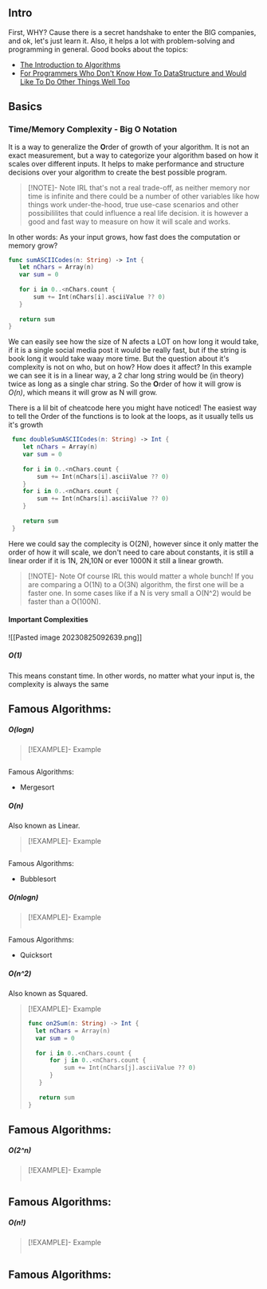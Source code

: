 ## Intro
 First, WHY? Cause there is a secret handshake to enter the BIG companies, and ok, let's just learn it. Also, it helps a lot with problem-solving and programming in general.
Good books about the topics:
- [The Introduction to Algorithms](https://www.amazon.com/Introduction-Algorithms-fourth-Thomas-Cormen/dp/026204630X?sprefix=introduction,stripbooks,93&linkCode=sl1&linkId=83c55b2c018fbe94a1de79ebd447b66a&language=en_US)
- [For Programmers Who Don't Know How To DataStructure and Would Like To Do Other Things Well Too](https://www.amazon.com/Common-Sense-Guide-Structures-Algorithms-Second/dp/1680507222?sprefix=introduction,stripbooks,93&linkCode=sl1&linkId=2000de29907b98b5ac7a98aa6b52c1d9&language=en_US)
## Basics
### Time/Memory Complexity - Big O Notation
It is a way to generalize the **O**rder of growth of your algorithm. It is not an exact measurement, but a way to categorize your algorithm based on how it scales over different inputs. It helps to make performance and structure decisions over your algorithm to create the best possible program. 

> [!NOTE]- Note
> IRL that's not a real trade-off, as neither memory nor time is infinite and there could be a number of other variables like how things work under-the-hood, true use-case scenarios and other possibililites that could influence a real life decision. it is however a good and fast way to measure on how it will scale and works.


In other words: As your input grows, how fast does the computation or memory grow?

 ```Swift 
 func sumASCIICodes(n: String) -> Int {
 	let nChars = Array(n)
 	var sum = 0
 	
 	for i in 0..<nChars.count {
 		sum += Int(nChars[i].asciiValue ?? 0)
 	}
 	
 	return sum
 }
 ```

We can easily see how the size of N afects a LOT on how long it would take, if it is a single social media post it would be really fast, but if the string is book long it would take waay more time. But the question about it's complexity is not on who, but on how? How does it affect? In this example we can see it is in a linear way, a 2 char long string would be (in theory) twice as long as a single char string. So the **O**rder of how it will grow is *O(n)*, which means it will grow as N will grow.

There is a lil bit of cheatcode here you might have noticed! The easiest way to tell the Order of the functions is to look at the loops, as it usually tells us it's growth

```Swift 
 func doubleSumASCIICodes(n: String) -> Int {
 	let nChars = Array(n)
 	var sum = 0
 	
 	for i in 0..<nChars.count {
 		sum += Int(nChars[i].asciiValue ?? 0)
 	}
 	for i in 0..<nChars.count {
 		sum += Int(nChars[i].asciiValue ?? 0)
 	}
 	
 	return sum
 }
 ```

Here we could say the complecity is O(2N), however since it only matter the order of how it will scale, we don't need to care about constants, it is still a linear order if it is 1N, 2N,10N or ever 1000N it still a linear growth.

>[!NOTE]- Note
>Of course IRL this would matter a whole bunch! If you are comparing a O(1N) to a O(3N) algorithm, the first one will be a faster one. In some cases like if a N is very small a O(N^2) would be faster than a O(100N).

#### Important Complexities
![[Pasted image 20230825092639.png]]

##### O(1)

This means constant time. In other words, no matter what your input is, the complexity is always the same

Famous Algorithms:
- 

##### O(logn)

>[!EXAMPLE]- Example
>```Swift
>```

Famous Algorithms:
- Mergesort

##### O(n)

Also known as Linear.

>[!EXAMPLE]- Example
>```Swift
>```

Famous Algorithms:
- Bubblesort

##### O(nlogn)

>[!EXAMPLE]- Example
>```Swift
>```

Famous Algorithms:
- Quicksort

##### O(n^2)

Also known as Squared.

>[!EXAMPLE]- Example
>```Swift
>func on2Sum(n: String) -> Int {
>   let nChars = Array(n)
>   var sum = 0
>   
>   for i in 0..<nChars.count {
>       for j in 0..<nChars.count {
>           sum += Int(nChars[j].asciiValue ?? 0)
>       }
>    }
>    
>    return sum
>}
>```

Famous Algorithms:
- 

##### O(2^n)

>[!EXAMPLE]- Example
>```Swift
>```

Famous Algorithms:
- 

##### O(n!)

>[!EXAMPLE]- Example
>```Swift
>```

Famous Algorithms:
- 
